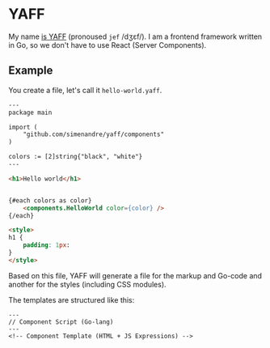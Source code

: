 # YAFF

My name [is YAFF](https://youtu.be/qkBx0gMGuhY?t=19) (pronoused `jef` /dʒɛf/). I am a frontend
framework written in Go, so we don't have to use React (Server Components). 

## Example

You create a file, let's call it `hello-world.yaff`.

```html
---
package main

import (
	"github.com/simenandre/yaff/components"
)

colors := [2]string{"black", "white"}
---

<h1>Hello world</h1>


{#each colors as color}
	<components.HelloWorld color={color} />
{/each}

<style>
h1 {
	padding: 1px:
}
</style>
```

Based on this file, YAFF will generate a file for the markup and Go-code and another
for the styles (including CSS modules).

The templates are structured like this:

```
---
// Component Script (Go-lang)
---
<!-- Component Template (HTML + JS Expressions) -->
```
